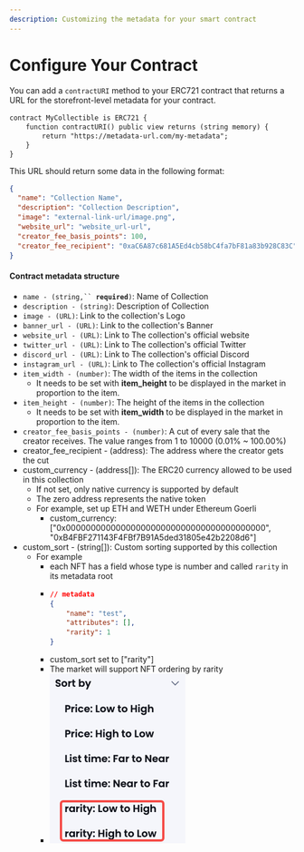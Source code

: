 ```yaml
---
description: Customizing the metadata for your smart contract
---
```


# Configure Your Contract

You can add a `contractURI` method to your ERC721 contract that returns a URL for the storefront-level metadata for your contract.

```solidity
contract MyCollectible is ERC721 {
    function contractURI() public view returns (string memory) {
        return "https://metadata-url.com/my-metadata";
    }
}
```

This URL should return some data in the following format:

```json
{
  "name": "Collection Name",
  "description": "Collection Description",
  "image": "external-link-url/image.png",
  "website_url": "website_url-url",
  "creator_fee_basis_points": 100,
  "creator_fee_recipient": "0xaC6A87c681A5Ed4cb58bC4fa7bF81a83b928C83C"
}
```

#### Contract metadata structure

* `name - (string,`` `**`required`**`)`: Name of Collection
* `description - (string)`: Description of Collection
* `image - (URL)`: Link to the collection's Logo
* `banner_url - (URL)`: Link to the collection's Banner
* `website_url - (URL)`: Link to The collection's official website
* `twitter_url - (URL)`: Link to The collection's official Twitter
* `discord_url - (URL)`: Link to The collection's official Discord
* `instagram_url - (URL)`: Link to The collection's official Instagram
* `item_width - (number)`: The width of the items in the collection
  * It needs to be set with **item\_height** to be displayed in the market in proportion to the item.
* `item_height - (number)`: The height of the items in the collection
  * It needs to be set with **item\_width** to be displayed in the market in proportion to the item.
* `creator_fee_basis_points - (number)`: A cut of every sale that the creator receives. The value ranges from 1 to 10000 (0.01% \~ 100.00%)
* creator\_fee\_recipient - (address): The address where the creator gets the cut
* custom\_currency - (address\[]): The ERC20 currency allowed to be used in this collection
  * If not set, only native currency is supported by default
  * The zero address represents the native token
  * For example, set up ETH and WETH under Ethereum Goerli
    * custom\_currency: \["0x0000000000000000000000000000000000000000", "0xB4FBF271143F4FBf7B91A5ded31805e42b2208d6"]
* custom\_sort - (string\[]): Custom sorting supported by this collection
  * For example
    * each NFT has a field whose type is number and called `rarity` in its metadata root
    * ```json
      // metadata
      {
          "name": "test",
          "attributes": [],
          "rarity": 1
      }
      ```
    * custom\_sort set to \["rarity"]
    * The market will support NFT ordering by rarity
    * ![](<../../../../.gitbook/assets/image (3) (3).png>)

